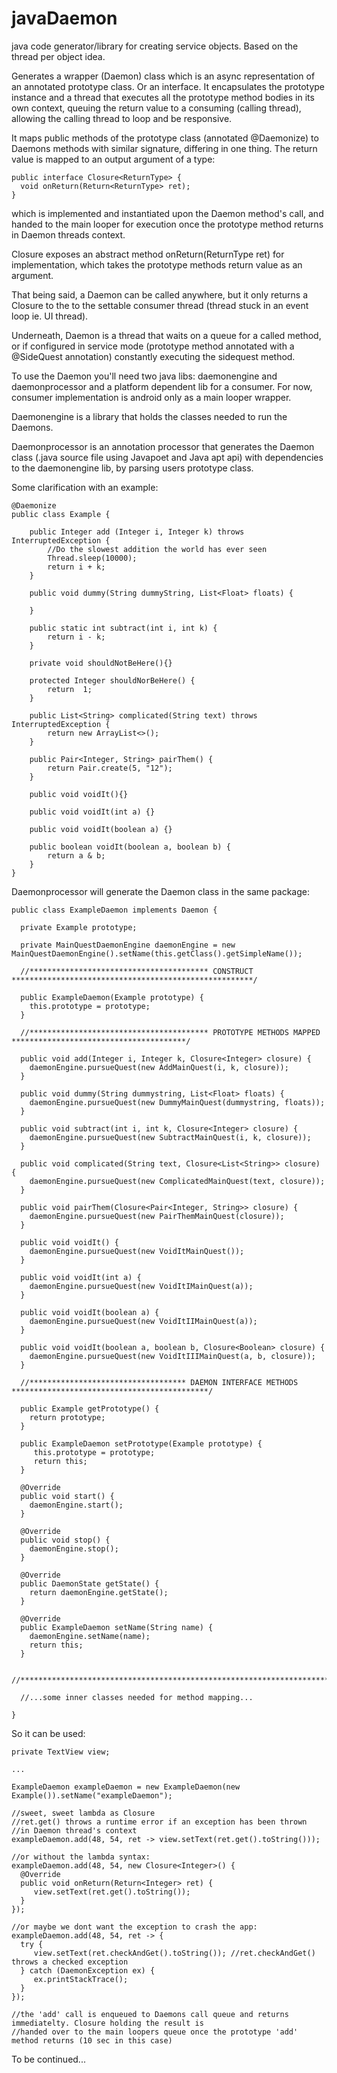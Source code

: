 # javaDaemon
java code generator/library for creating service objects. Based on the thread per object idea.

Generates a wrapper (Daemon) class which is an async representation of an annotated prototype class. Or an interface.
It encapsulates the prototype instance and a thread that executes all the prototype method bodies in its own context, 
queuing the return value to a consuming (calling thread), allowing the calling thread to loop and be responsive.

It maps public methods of the prototype class (annotated @Daemonize) to Daemons methods with similar signature,
differing in one thing. The return value is mapped to an output argument of a type:
   
    public interface Closure<ReturnType> {
      void onReturn(Return<ReturnType> ret);
    }
    
which is implemented and instantiated upon the Daemon method's call, and handed to the main looper for execution once 
the prototype method returns in Daemon threads context.
    
Closure exposes an abstract method onReturn(ReturnType ret) for implementation, which takes the prototype methods return value as an
argument.

That being said, a Daemon can be called anywhere, but it only returns a Closure to the to the settable
consumer thread (thread stuck in an event loop ie. UI thread).

Underneath, Daemon is a thread that waits on a queue for a called method, or if configured in service 
mode (prototype method annotated with a @SideQuest annotation) constantly executing the sidequest method.

To use the Daemon you'll need two java libs: daemonengine and daemonprocessor and a platform dependent lib for a consumer.
For now, consumer implementation is android only as a main looper wrapper.

Daemonengine is a library that holds the classes needed to run the Daemons.

Daemonprocessor is an annotation processor that generates the Daemon class (.java source file using Javapoet and Java apt 
api) with dependencies to the daemonengine lib, by parsing users prototype class.

Some clarification with an example:

    @Daemonize
    public class Example {

        public Integer add (Integer i, Integer k) throws InterruptedException {
            //Do the slowest addition the world has ever seen
            Thread.sleep(10000);
            return i + k;
        }

        public void dummy(String dummyString, List<Float> floats) {

        }

        public static int subtract(int i, int k) {
            return i - k;
        }

        private void shouldNotBeHere(){}

        protected Integer shouldNorBeHere() {
            return  1;
        }

        public List<String> complicated(String text) throws InterruptedException {
            return new ArrayList<>();
        }

        public Pair<Integer, String> pairThem() {
            return Pair.create(5, "12");
        }

        public void voidIt(){}

        public void voidIt(int a) {}

        public void voidIt(boolean a) {}

        public boolean voidIt(boolean a, boolean b) {
            return a & b;
        }
    }

Daemonprocessor will generate the Daemon class in the same package:

    public class ExampleDaemon implements Daemon {

      private Example prototype;

      private MainQuestDaemonEngine daemonEngine = new MainQuestDaemonEngine().setName(this.getClass().getSimpleName());

      //**************************************** CONSTRUCT ******************************************************/

      public ExampleDaemon(Example prototype) {
        this.prototype = prototype;
      }

      //**************************************** PROTOTYPE METHODS MAPPED ***************************************/

      public void add(Integer i, Integer k, Closure<Integer> closure) {
        daemonEngine.pursueQuest(new AddMainQuest(i, k, closure));
      }

      public void dummy(String dummystring, List<Float> floats) {
        daemonEngine.pursueQuest(new DummyMainQuest(dummystring, floats));
      }

      public void subtract(int i, int k, Closure<Integer> closure) {
        daemonEngine.pursueQuest(new SubtractMainQuest(i, k, closure));
      }

      public void complicated(String text, Closure<List<String>> closure) {
        daemonEngine.pursueQuest(new ComplicatedMainQuest(text, closure));
      }

      public void pairThem(Closure<Pair<Integer, String>> closure) {
        daemonEngine.pursueQuest(new PairThemMainQuest(closure));
      }

      public void voidIt() {
        daemonEngine.pursueQuest(new VoidItMainQuest());
      }

      public void voidIt(int a) {
        daemonEngine.pursueQuest(new VoidItIMainQuest(a));
      }

      public void voidIt(boolean a) {
        daemonEngine.pursueQuest(new VoidItIIMainQuest(a));
      }

      public void voidIt(boolean a, boolean b, Closure<Boolean> closure) {
        daemonEngine.pursueQuest(new VoidItIIIMainQuest(a, b, closure));
      }

      //*********************************** DAEMON INTERFACE METHODS ********************************************/

      public Example getPrototype() {
        return prototype;
      }
      
      public ExampleDaemon setPrototype(Example prototype) {
         this.prototype = prototype;
         return this;
      }

      @Override
      public void start() {
        daemonEngine.start();
      }

      @Override
      public void stop() {
        daemonEngine.stop();
      }

      @Override
      public DaemonState getState() {
        return daemonEngine.getState();
      }

      @Override
      public ExampleDaemon setName(String name) {
        daemonEngine.setName(name);
        return this;
      }

      //********************************************************************************************************/

      //...some inner classes needed for method mapping...

    }

So it can be used:

    private TextView view;

    ...

    ExampleDaemon exampleDaemon = new ExampleDaemon(new Example()).setName("exampleDaemon");

    //sweet, sweet lambda as Closure 
    //ret.get() throws a runtime error if an exception has been thrown
    //in Daemon thread's context
    exampleDaemon.add(48, 54, ret -> view.setText(ret.get().toString()));
    
    //or without the lambda syntax:
    exampleDaemon.add(48, 54, new Closure<Integer>() {
      @Override
      public void onReturn(Return<Integer> ret) {
         view.setText(ret.get().toString());
      }
    });
    
    //or maybe we dont want the exception to crash the app:
    exampleDaemon.add(48, 54, ret -> {
      try {
         view.setText(ret.checkAndGet().toString()); //ret.checkAndGet() throws a checked exception
      } catch (DaemonException ex) {
         ex.printStackTrace();
      }
    });
    
    //the 'add' call is enqueued to Daemons call queue and returns immediatelty. Closure holding the result is
    //handed over to the main loopers queue once the prototype 'add' method returns (10 sec in this case)

To be continued...
